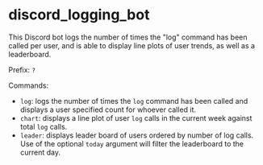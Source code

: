 # discord_logging_bot
This Discord bot logs the number of times the "log" command has been called per user, and is able to display line plots of user trends, as well as a leaderboard.

Prefix: `?`

Commands:
* `log`: logs the number of times the `log` command has been called and displays a user specified count for whoever called it.
* `chart`: displays a line plot of user `log` calls in the current week against total `log` calls.
* `leader`: displays leader board of users ordered by number of log calls. Use of the optional `today` argument will filter the leaderboard to the current day.
